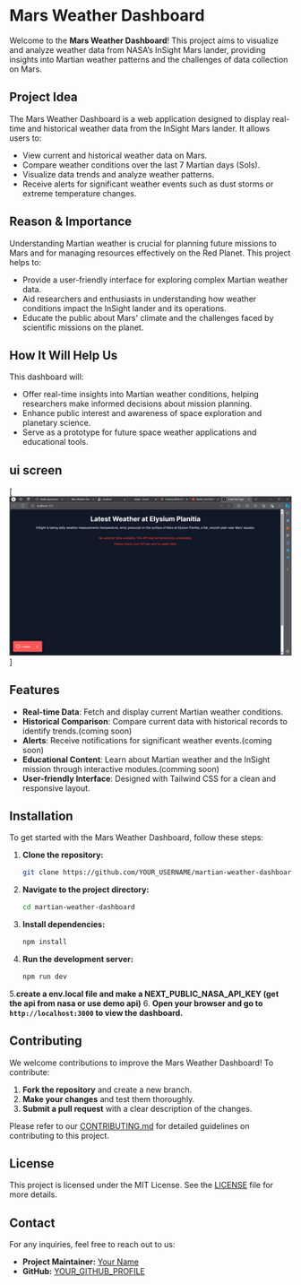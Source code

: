 
# Mars Weather Dashboard

Welcome to the **Mars Weather Dashboard**! This project aims to visualize and analyze weather data from NASA’s InSight Mars lander, providing insights into Martian weather patterns and the challenges of data collection on Mars.

## Project Idea

The Mars Weather Dashboard is a web application designed to display real-time and historical weather data from the InSight Mars lander. It allows users to:

- View current and historical weather data on Mars.
- Compare weather conditions over the last 7 Martian days (Sols).
- Visualize data trends and analyze weather patterns.
- Receive alerts for significant weather events such as dust storms or extreme temperature changes.

## Reason & Importance

Understanding Martian weather is crucial for planning future missions to Mars and for managing resources effectively on the Red Planet. This project helps to:

- Provide a user-friendly interface for exploring complex Martian weather data.
- Aid researchers and enthusiasts in understanding how weather conditions impact the InSight lander and its operations.
- Educate the public about Mars' climate and the challenges faced by scientific missions on the planet.

## How It Will Help Us

This dashboard will:

- Offer real-time insights into Martian weather conditions, helping researchers make informed decisions about mission planning.
- Enhance public interest and awareness of space exploration and planetary science.
- Serve as a prototype for future space weather applications and educational tools.

## ui screen

[![ui](https://github.com/shadil-rayyan/marsian-weather-dashboard/blob/main/public/Screenshot%202024-07-21%20234831.png)]


## Features

- **Real-time Data**: Fetch and display current Martian weather conditions.
- **Historical Comparison**: Compare current data with historical records to identify trends.(coming soon)
- **Alerts**: Receive notifications for significant weather events.(coming soon)
- **Educational Content**: Learn about Martian weather and the InSight mission through interactive modules.(comming soon)
- **User-friendly Interface**: Designed with Tailwind CSS for a clean and responsive layout.

## Installation

To get started with the Mars Weather Dashboard, follow these steps:

1. **Clone the repository:**

   ```bash
   git clone https://github.com/YOUR_USERNAME/martian-weather-dashboard.git
   ```

2. **Navigate to the project directory:**

   ```bash
   cd martian-weather-dashboard
   ```

3. **Install dependencies:**

   ```bash
   npm install
   ```

4. **Run the development server:**

   ```bash
   npm run dev
   ```
5.**create a env.local file and make a NEXT_PUBLIC_NASA_API_KEY (get the api from nasa or use demo api)**
6. **Open your browser and go to `http://localhost:3000` to view the dashboard.**

## Contributing

We welcome contributions to improve the Mars Weather Dashboard! To contribute:

1. **Fork the repository** and create a new branch.
2. **Make your changes** and test them thoroughly.
3. **Submit a pull request** with a clear description of the changes.

Please refer to our [CONTRIBUTING.md](CONTRIBUTING.md) for detailed guidelines on contributing to this project.

## License

This project is licensed under the MIT License. See the [LICENSE](LICENSE) file for more details.

## Contact

For any inquiries, feel free to reach out to us:

- **Project Maintainer:** [Your Name](mailto:shadilrayyan2@example.com)
- **GitHub:** [YOUR_GITHUB_PROFILE](https://github.com/shadil-rayyan)
